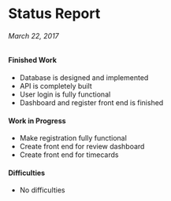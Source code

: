 # Status Report
###### March 22, 2017

#### Finished Work
- Database is designed and implemented
- API is completely built
- User login is fully functional
- Dashboard and register front end is finished

#### Work in Progress
- Make registration fully functional
- Create front end for review dashboard
- Create front end for timecards

#### Difficulties
- No difficulties